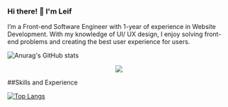 ### Hi there! 👋 I'm Leif

I’m a Front-end Software Engineer with 1-year of experience in Website Development. With my knowledge of UI/ UX design, I enjoy
solving front-end problems and creating the best user experience for users.



![Anurag's GitHub stats](https://github-readme-stats.vercel.app/api?username=jpeseWang&show_icons=true&theme=radical)

<p align="center">
  <a href="https://skillicons.dev">
    <img src="https://skillicons.dev/icons?i=git,angular,react, electron,firebase,mongodb,nestjs,nodejs,bootstrap,tailwind " />
  </a>
</p>

##Skills and Experience



[![Top Langs](https://github-readme-stats.vercel.app/api/top-langs/?username=jpeseWang&layout=compact)](https://github.com/anuraghazra/github-readme-stats)


